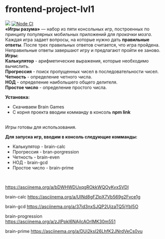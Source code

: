 # frontend-project-lvl1
<a href="https://codeclimate.com/github/KirilDz/frontend-project-lvl1/maintainability"><img src="https://api.codeclimate.com/v1/badges/c2402a60a205a6a084da/maintainability" /></a>
<a href="https://github.com/KirilDz/frontend-project-lvl1/actions?query=workflow%3A%22Node+CI%22" target="_blank">
![Node CI](https://github.com/KirilDz/frontend-project-lvl1/workflows/Node%20CI/badge.svg)</a>
<br>
<b>«Игры разума»</b> — набор из пяти консольных игр, построенных по принципу популярных мобильных приложений для <i>прокачки мозга</i>. Каждая игра задает вопросы, на которые нужно дать <b>правильные ответы</b>. После трех правильных ответов считается, что игра пройдена. Неправильные ответы завершают игру и предлагают пройти ее заново. <br><b>Игры:</b></br>
<b>Калькулятор</b> - арифметические выражения, которые необходимо вычислить.<br>
<b>Прогрессия</b> - поиск пропущенных чисел в последовательности чисел.<br>
<b>Четность</b> - определение четного числа.<br>
<b>НОД</b> - определение наибольшего общего делителя.<br>
<b>Простое число</b> - определение простого числа.
<br>

<b>Установка:</b>
  <ul>
    <li>Скачиваем Brain Games</li>
    <li>С корня проекта вводим комманду в консоль <b>npm link</b></li>
  </ul>
  <br>
Игры готовы для использования.
<br>

<b>Для запуска игр, вводим в консоль следующие комманды:</b>
 <br>
<ul>
  <li>Калькулятор - brain-calc</li>
  <li>Прогрессия - bran-porgression</li>
  <li>Четность - brain-even</li>
  <li>НОД - brain-gcd</li>
  <li>Простое число - brain-prime</li>
</ul>
  
<br>

https://asciinema.org/a/bDWHWDUxqgROkkWQOyKvxSVDI

brain-calc
https://asciinema.org/a/UINd8gFZlpX7Vb569g2Fvce1g

brain-gcd
https://asciinema.org/a/37id3nxSJQP2UjzaTQ5jYbI5O

brain-progression    
https://asciinema.org/a/zJIPpkl6NAjIcAOrlMK30m551

brain-prime
https://asciinema.org/a/DUi2ksI26LhfK2JNrdVeCs0vu





